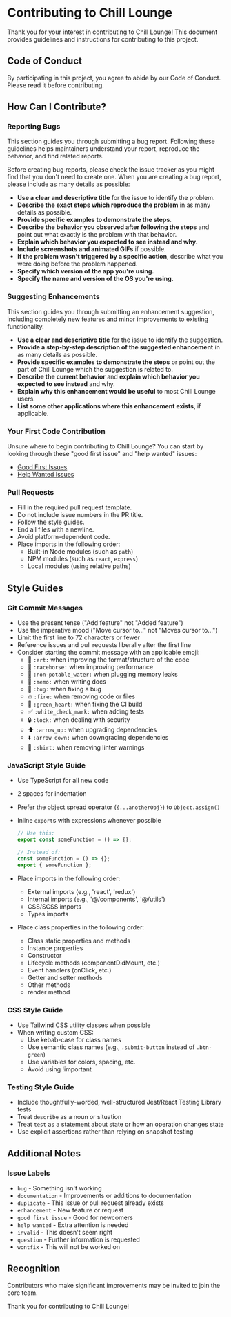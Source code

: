 # Contributing to Chill Lounge

Thank you for your interest in contributing to Chill Lounge! This document provides guidelines and instructions for contributing to this project.

## Code of Conduct

By participating in this project, you agree to abide by our Code of Conduct. Please read it before contributing.

## How Can I Contribute?

### Reporting Bugs

This section guides you through submitting a bug report. Following these guidelines helps maintainers understand your report, reproduce the behavior, and find related reports.

Before creating bug reports, please check the issue tracker as you might find that you don't need to create one. When you are creating a bug report, please include as many details as possible:

- **Use a clear and descriptive title** for the issue to identify the problem.
- **Describe the exact steps which reproduce the problem** in as many details as possible.
- **Provide specific examples to demonstrate the steps**.
- **Describe the behavior you observed after following the steps** and point out what exactly is the problem with that behavior.
- **Explain which behavior you expected to see instead and why.**
- **Include screenshots and animated GIFs** if possible.
- **If the problem wasn't triggered by a specific action**, describe what you were doing before the problem happened.
- **Specify which version of the app you're using.**
- **Specify the name and version of the OS you're using.**

### Suggesting Enhancements

This section guides you through submitting an enhancement suggestion, including completely new features and minor improvements to existing functionality.

- **Use a clear and descriptive title** for the issue to identify the suggestion.
- **Provide a step-by-step description of the suggested enhancement** in as many details as possible.
- **Provide specific examples to demonstrate the steps** or point out the part of Chill Lounge which the suggestion is related to.
- **Describe the current behavior** and **explain which behavior you expected to see instead** and why.
- **Explain why this enhancement would be useful** to most Chill Lounge users.
- **List some other applications where this enhancement exists**, if applicable.

### Your First Code Contribution

Unsure where to begin contributing to Chill Lounge? You can start by looking through these "good first issue" and "help wanted" issues:

- [Good First Issues](https://github.com/yourusername/chill-lounge/labels/good%20first%20issue)
- [Help Wanted Issues](https://github.com/yourusername/chill-lounge/labels/help%20wanted)

### Pull Requests

- Fill in the required pull request template.
- Do not include issue numbers in the PR title.
- Follow the style guides.
- End all files with a newline.
- Avoid platform-dependent code.
- Place imports in the following order:
  - Built-in Node modules (such as `path`)
  - NPM modules (such as `react`, `express`)
  - Local modules (using relative paths)

## Style Guides

### Git Commit Messages

- Use the present tense ("Add feature" not "Added feature")
- Use the imperative mood ("Move cursor to..." not "Moves cursor to...")
- Limit the first line to 72 characters or fewer
- Reference issues and pull requests liberally after the first line
- Consider starting the commit message with an applicable emoji:
  - 🎨 `:art:` when improving the format/structure of the code
  - 🐎 `:racehorse:` when improving performance
  - 🚱 `:non-potable_water:` when plugging memory leaks
  - 📝 `:memo:` when writing docs
  - 🐛 `:bug:` when fixing a bug
  - 🔥 `:fire:` when removing code or files
  - 💚 `:green_heart:` when fixing the CI build
  - ✅ `:white_check_mark:` when adding tests
  - 🔒 `:lock:` when dealing with security
  - ⬆️ `:arrow_up:` when upgrading dependencies
  - ⬇️ `:arrow_down:` when downgrading dependencies
  - 👕 `:shirt:` when removing linter warnings

### JavaScript Style Guide

- Use TypeScript for all new code
- 2 spaces for indentation
- Prefer the object spread operator (`{...anotherObj}`) to `Object.assign()`
- Inline `export`s with expressions whenever possible

  ```js
  // Use this:
  export const someFunction = () => {};

  // Instead of:
  const someFunction = () => {};
  export { someFunction };
  ```

- Place imports in the following order:
  - External imports (e.g., 'react', 'redux')
  - Internal imports (e.g., '@/components', '@/utils')
  - CSS/SCSS imports
  - Types imports
- Place class properties in the following order:
  - Class static properties and methods
  - Instance properties
  - Constructor
  - Lifecycle methods (componentDidMount, etc.)
  - Event handlers (onClick, etc.)
  - Getter and setter methods
  - Other methods
  - render method

### CSS Style Guide

- Use Tailwind CSS utility classes when possible
- When writing custom CSS:
  - Use kebab-case for class names
  - Use semantic class names (e.g., `.submit-button` instead of `.btn-green`)
  - Use variables for colors, spacing, etc.
  - Avoid using !important

### Testing Style Guide

- Include thoughtfully-worded, well-structured Jest/React Testing Library tests
- Treat `describe` as a noun or situation
- Treat `test` as a statement about state or how an operation changes state
- Use explicit assertions rather than relying on snapshot testing

## Additional Notes

### Issue Labels

- `bug` - Something isn't working
- `documentation` - Improvements or additions to documentation
- `duplicate` - This issue or pull request already exists
- `enhancement` - New feature or request
- `good first issue` - Good for newcomers
- `help wanted` - Extra attention is needed
- `invalid` - This doesn't seem right
- `question` - Further information is requested
- `wontfix` - This will not be worked on

## Recognition

Contributors who make significant improvements may be invited to join the core team.

Thank you for contributing to Chill Lounge!
